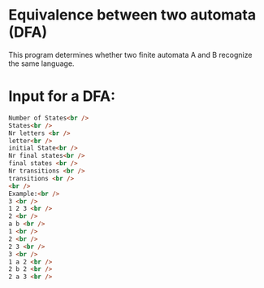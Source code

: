 # Equivalence between two automata (DFA)
This program determines whether two finite automata A and B recognize the same language.

# Input for a DFA:
``` html
Number of States<br />
States<br />
Nr letters <br />
letter<br />
initial State<br /> 
Nr final states<br />
final states <br />
Nr transitions <br />
transitions <br />
<br />
Example:<br />
3 <br />
1 2 3 <br />
2 <br />
a b <br />
1 <br />
2 <br />
2 3 <br />
3 <br />
1 a 2 <br />
2 b 2 <br />
2 a 3 <br />
``` 
